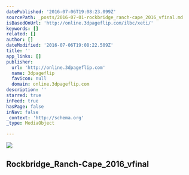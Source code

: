 ```yaml
---
datePublished: '2016-07-06T19:08:23.099Z'
sourcePath: _posts/2016-07-01-rockbridge_ranch-cape_2016_vfinal.md
isBasedOnUrl: 'http://online.3dpageflip.com/ilbc/xeti/'
keywords: []
related: []
author: []
dateModified: '2016-07-06T19:08:22.509Z'
title: ''
app_links: []
publisher:
  url: 'http://online.3dpageflip.com'
  name: 3dpageflip
  favicon: null
  domain: online.3dpageflip.com
description: ''
starred: true
inFeed: true
hasPage: false
inNav: false
_context: 'http://schema.org'
_type: MediaObject

---
```

![](https://the-grid-user-content.s3-us-west-2.amazonaws.com/36f07e59-e4f8-4872-a07e-2cff5850cde4.jpg)

<article style=""><h1>Rockbridge_Ranch-Cape_2016_vfinal</h1></article>